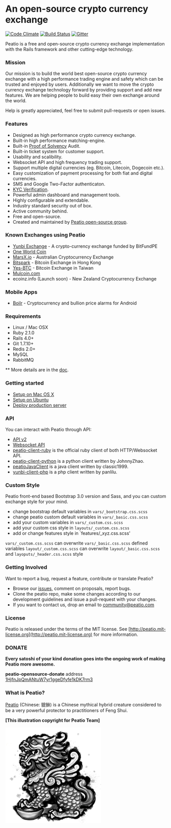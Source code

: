 An open-source crypto currency exchange
=====================================

[![Code Climate](https://codeclimate.com/github/peatio/peatio.png)](https://codeclimate.com/github/peatio/peatio)
[![Build Status](https://travis-ci.org/peatio/peatio.png?branch=master)](https://travis-ci.org/peatio/peatio)
[![Gitter](https://badges.gitter.im/Join%20Chat.svg)](https://gitter.im/peatio/peatio?utm_source=badge&utm_medium=badge&utm_campaign=pr-badge&utm_content=badge)

Peatio is a free and open-source crypto currency exchange implementation with the Rails framework and other cutting-edge technology.

### Mission

Our mission is to build the world best open-source crypto currency exchange with a high performance trading engine and safety which can be trusted and enjoyed by users. Additionally we want to move the crypto currency exchange technology forward by providing support and add new features. We are helping people to build easy their own exchange around the world.

Help is greatly appreciated, feel free to submit pull-requests or open issues.


### Features

* Designed as high performance crypto currency exchange.
* Built-in high performance matching-engine.
* Built-in [Proof of Solvency](https://iwilcox.me.uk/2014/proving-bitcoin-reserves) Audit.
* Built-in ticket system for customer support.
* Usability and scalibility.
* Websocket API and high frequency trading support.
* Support multiple digital currencies (eg. Bitcoin, Litecoin, Dogecoin etc.).
* Easy customization of payment processing for both fiat and digital currencies.
* SMS and Google Two-Factor authenticaton.
* [KYC Verification](http://en.wikipedia.org/wiki/Know_your_customer).
* Powerful admin dashboard and management tools.
* Highly configurable and extendable.
* Industry standard security out of box.
* Active community behind.
* Free and open-source.
* Created and maintained by [Peatio open-source group](http://peat.io).


### Known Exchanges using Peatio

* [Yunbi Exchange](https://yunbi.com) - A crypto-currency exchange funded by BitFundPE
* [One World Coin](https://oneworldcoin.com)
* [MarsX.io](https://acx.io) - Australian Cryptocurrency Exchange
* [Bitspark](https://bitspark.io) - Bitcoin Exchange in Hong Kong
* [Yes-BTC](http://www.yes-btc.com) - Bitcoin Exchange in Taiwan
* [Mulcoin.com](http://mulcoin.com)
* ecoinz.info (Launch soon) - New Zealand Cryptocurrency Exchange

### Mobile Apps ###

* [Boilr](https://github.com/andrefbsantos/boilr) - Cryptocurrency and bullion price alarms for Android

### Requirements

* Linux / Mac OSX
* Ruby 2.1.0
* Rails 4.0+
* Git 1.7.10+
* Redis 2.0+
* MySQL
* RabbitMQ

** More details are in the [doc](doc).


### Getting started

* [Setup on Mac OS X](doc/setup-osx.md)
* [Setup on Ubuntu](doc/setup-ubuntu.md)
* [Deploy production server](doc/deploy-ubuntu.md)

### API

You can interact with Peatio through API:

* [API v2](http://demo.peat.io/documents/api_v2?lang=en)
* [Websocket API](http://demo.peat.io/documents/websocket_api)
* [peatio-client-ruby](https://github.com/peatio/peatio-client-ruby) is the official ruby client of both HTTP/Websocket API.
* [peatio-client-python](https://github.com/JohnnyZhao/peatio-client-python) is a python client written by JohnnyZhao.
* [peatioJavaClient](https://github.com/classic1999/peatioJavaClient.git) is a java client written by classic1999.
* [yunbi-client-php](https://github.com/panlilu/yunbi-client-php) is a php client written by panlilu.

### Custom Style

Peatio front-end based Bootstrap 3.0 version and Sass, and you can custom exchange style for your mind.

* change bootstrap default variables in `vars/_bootstrap.css.scss`
* change peatio custom default variables in `vars/_basic.css.scss`
* add your custom variables in `vars/_custom.css.scss`
* add your custom css style in `layouts/_custom.css.scss`
* add or change features style in `features/_xyz.css.scss'

`vars/_custom.css.scss` can overwrite `vars/_basic.css.scss` defined variables
`layout/_custom.css.scss` can overwrite `layout/_basic.css.scss` and `layoputs/_header.css.scss` style

### Getting Involved

Want to report a bug, request a feature, contribute or translate Peatio?

* Browse our [issues](https://github.com/peatio/peatio/issues), comment on proposals, report bugs.
* Clone the peatio repo, make some changes according to our development guidelines and issue a pull-request with your changes.
* If you want to contact us, drop an email to [community@peatio.com](mailto:community@peatio.com)


### License

Peatio is released under the terms of the MIT license. See [http://peatio.mit-license.org](http://peatio.mit-license.org) for more information.


### DONATE

**Every satoshi of your kind donation goes into the ongoing work of making Peatio more awesome.**

**peatio-opensource-donate** address [1HjfnJpQmANtuW7yr1ggeDfyfe1kDK7rm3](https://blockchain.info/address/1HjfnJpQmANtuW7yr1ggeDfyfe1kDK7rm3)


### What is Peatio?

[Peatio](http://en.wikipedia.org/wiki/Pixiu) (Chinese: 貔貅) is a Chinese mythical hybrid creature considered to be a very powerful protector to practitioners of Feng Shui.

**[This illustration copyright for Peatio Team]**

![logo](public/peatio.png)


